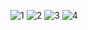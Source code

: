 ![1](https://github.com/Kyusub-Hwang/BlockChain_Fraud_Detection/assets/79511478/e49f234e-22b9-4e51-bec1-d4cec7b0d2b2)
![2](https://github.com/Kyusub-Hwang/BlockChain_Fraud_Detection/assets/79511478/c4c44b5d-b0f6-463a-ba95-63295c6cfa8f)
![3](https://github.com/Kyusub-Hwang/BlockChain_Fraud_Detection/assets/79511478/8b611f1a-40ca-49d7-a10c-d059ff3b5435)
![4](https://github.com/Kyusub-Hwang/BlockChain_Fraud_Detection/assets/79511478/b1b90715-e3e9-4fb0-b34c-b549cd384173)
